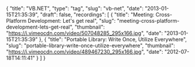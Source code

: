 {
  "title": "VB.NET",
  "type": "tag",
  "slug": "vb-net",
  "date": "2013-01-15T21:35:39",
  "draft": false,
  "recordings": [
    {
      "title": "Meeting: Cross-Platform Development: Let's get real",
      "slug": "meeting-cross-platform-development-lets-get-real",
      "thumbnail": "https://i.vimeocdn.com/video/507048285_295x166.jpg",
      "date": "2013-01-15T21:35:39"
    },
    {
      "title": "Portable Library: Write Once, Utilize Everywhere",
      "slug": "portable-library-write-once-utilize-everywhere",
      "thumbnail": "https://i.vimeocdn.com/video/489467230_295x166.jpg",
      "date": "2012-07-18T14:11:41"
    }
  ]
}